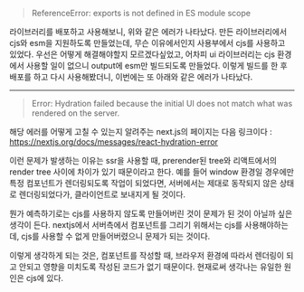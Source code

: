 
> ReferenceError: exports is not defined in ES module scope

라이브러리를 배포하고 사용해보니, 위와 같은 에러가 나타났다. 만든 라이브러리에서 cjs와 esm을 지원하도록 만들었는데, 무슨 이유에서인지 사용부에서 cjs를 사용하고 있었다. 
우선은 어떻게 해결해야할지 모르겠다싶었고, 어차피 ui 라이브러리는 cjs 환경에서 사용할 일이 없으니 output에 esm만 빌드되도록 만들었다. 이렇게 빌드를 한 후 배포를 하고 다시 사용해봤더니, 
이번에는 또 아래와 같은 에러가 나타났다. 

---

>Error: Hydration failed because the initial UI does not match what was rendered on the server.

해당 에러를 어떻게 고칠 수 있는지 알려주는 next.js의 페이지는 다음 링크이다 : https://nextjs.org/docs/messages/react-hydration-error

이런 문제가 발생하는 이유는 ssr을 사용할 때, prerender된 tree와 리액트에서의 render tree 사이에 차이가 있기 때문이라고 한다. 예를 들어 window 환경일 경우에만 특정 컴포넌트가 렌더링되도록 작업이 되었다면, 서버에서는 제대로 동작되지 않은 상태로 렌더링되었다가, 클라이언트로 보내지게 될 것이다. 

뭔가 예측하기로는 cjs를 사용하지 않도록 만들어버린 것이 문제가 된 것이 아닐까 싶은 생각이 든다. nextjs에서 서버측에서 컴포넌트를 그리기 위해서는 cjs를 사용해야하는데, cjs를 사용할 수 없게 만들어버렸으니 문제가 되는 것이다. 

이렇게 생각하게 되는 것은, 컴포넌트를 작성할 때, 브라우저 환경에 따라서 렌더링이 되고 안되고 영향을 미치도록 작성된 코드가 없기 때문이다. 현재로써 생각나는 유일한 원인은 cjs에 있다. 